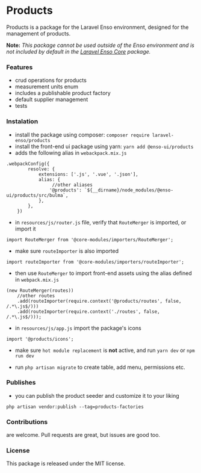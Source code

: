 # Products

Products is a package for the Laravel Enso environment, designed for the management of products.

**Note:** *This package cannot be used outside of the Enso environment and is not included by default 
in the [Laravel Enso Core](https://github.com/laravel-enso/Core) package.*

### Features
* crud operations for products
* measurement units enum
* includes a publishable product factory
* default supplier management
* tests

### Instalation
* install the package using composer: `composer require laravel-enso/products`
* install the front-end ui package using yarn: `yarn add @enso-ui/products`
* adds the following alias in `webackpack.mix.js`
```
.webpackConfig({
        resolve: {
            extensions: ['.js', '.vue', '.json'],
            alias: {
                 //other aliases
                '@products': `${__dirname}/node_modules/@enso-ui/products/src/bulma`,
            },
        },
    })
```
* in `resources/js/router.js` file, verify that `RouteMerger` is imported, or import it

`import RouteMerger from '@core-modules/importers/RouteMerger';`

* make sure `routeImporter` is also imported

`import routeImporter from '@core-modules/importers/routeImporter';`

* then use `RouteMerger` to import front-end assets using the alias defined in `webpack.mix.js`

```
(new RouteMerger(routes))
    //other routes
    .add(routeImporter(require.context('@products/routes', false, /.*\.js$/)))
    .add(routeImporter(require.context('./routes', false, /.*\.js$/)));
```

* in `resources/js/app.js` import the package's icons

`import '@products/icons';`

* make sure `hot module replacement` is **not** active, and run `yarn dev` or `npm run dev`

* run `php artisan migrate` to create table, add menu, permissions etc.

### Publishes
* you can publish the product seeder and customize it to your liking

`php artisan vendor:publish --tag=products-factories`

### Contributions

are welcome. Pull requests are great, but issues are good too.

### License

This package is released under the MIT license.


